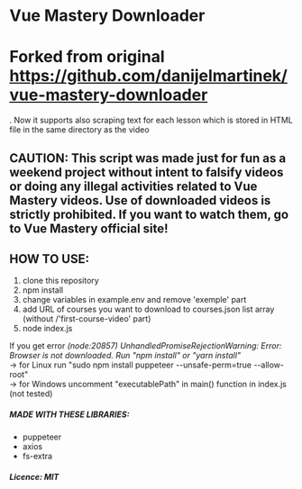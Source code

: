 # Vue Mastery Downloader 

# Forked from original https://github.com/danijelmartinek/vue-mastery-downloader
. Now it supports also scraping text for each lesson which is stored in HTML file in the same directory as the video


## CAUTION: This script was made just for fun as a weekend project without intent to falsify videos or doing any illegal activities related to Vue Mastery videos. Use of downloaded videos is strictly prohibited. If you want to watch them, go to Vue Mastery official site!  

## HOW TO USE:
1. clone this repository
2. npm install
3. change variables in example.env and remove 'exemple' part
4. add URL of courses you want to download to courses.json list array (without /'first-course-video' part)
5. node index.js

If you get error *(node:20857) UnhandledPromiseRejectionWarning: Error: Browser is not downloaded. Run "npm install" or "yarn install"*  
-> for Linux run "sudo npm install puppeteer --unsafe-perm=true --allow-root"  
-> for Windows uncomment "executablePath" in main() function in index.js (not tested)

##### MADE WITH THESE LIBRARIES:
- puppeteer
- axios
- fs-extra

##### Licence: MIT
